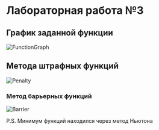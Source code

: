 # Лабораторная работа №3

## График заданной функции
![FunctionGraph](https://github.com/user-attachments/assets/e8eef5e9-fbc6-4770-a218-e1e5f6db1555)

## Метода штрафных функций
![Penalty]()
### Метод барьерных функций
![Barrier]()

P.S. Минимум функций находился через метод Ньютона

